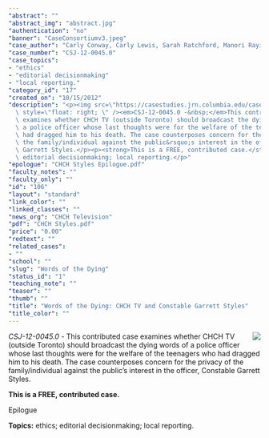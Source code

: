 ```yaml
---
"abstract": ""
"abstract_img": "abstract.jpg"
"authentication": "no"
"banner": "CaseConsortiumv3.jpeg"
"case_author": "Carly Conway, Carly Lewis, Sarah Ratchford, Manori Rayindran"
"case_number": "CSJ-12-0045.0"
"case_topics":
- "ethics"
- "editorial decisionmaking"
- "local reporting."
"category_id": "17"
"created_on": "10/15/2012"
"description": "<p><img src=\"https://casestudies.jrn.columbia.edu/casestudy/files/photos/685/abstract.jpg\"\
  \ style=\"float: right; \" /><em>CSJ-12-0045.0 -&nbsp;</em>This contributed case\
  \ examines whether CHCH TV (outside Toronto) should broadcast the dying words of\
  \ a police officer whose last thoughts were for the welfare of the teenagers who\
  \ had dragged him to his death. The case counterposes concern for the privacy of\
  \ the family/individual against the public&rsquo;s interest in the officer, Constable\
  \ Garrett Styles.</p><p><strong>This is a FREE, contributed case.</strong></p><p>Epilogue</p><p><strong>Topics:</strong>&nbsp;ethics;\
  \ editorial decisionmaking; local reporting.</p>"
"epologue": "CHCH Styles Epilogue.pdf"
"faculty_notes": ""
"faculty_only": ""
"id": "106"
"layout": "standard"
"link_color": ""
"linked_classes": ""
"news_org": "CHCH Television"
"pdf": "CHCH Styles.pdf"
"price": "0.00"
"redtext": ""
"related_cases":
- ""
"school": ""
"slug": "Words of the Dying"
"status_id": "1"
"teaching_note": ""
"teaser": ""
"thumb": ""
"title": "Words of the Dying: CHCH TV and Constable Garrett Styles"
"title_color": ""
---
```

<p><img src="https://casestudies.jrn.columbia.edu/casestudy/files/photos/685/abstract.jpg" style="float: right; " /><em>CSJ-12-0045.0 -&nbsp;</em>This contributed case examines whether CHCH TV (outside Toronto) should broadcast the dying words of a police officer whose last thoughts were for the welfare of the teenagers who had dragged him to his death. The case counterposes concern for the privacy of the family/individual against the public&rsquo;s interest in the officer, Constable Garrett Styles.</p><p><strong>This is a FREE, contributed case.</strong></p><p>Epilogue</p><p><strong>Topics:</strong>&nbsp;ethics; editorial decisionmaking; local reporting.</p>
